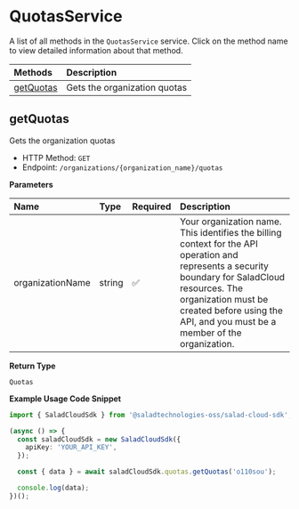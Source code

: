 # QuotasService

A list of all methods in the `QuotasService` service. Click on the method name to view detailed information about that method.

| Methods                 | Description                  |
| :---------------------- | :--------------------------- |
| [getQuotas](#getquotas) | Gets the organization quotas |

## getQuotas

Gets the organization quotas

- HTTP Method: `GET`
- Endpoint: `/organizations/{organization_name}/quotas`

**Parameters**

| Name             | Type   | Required | Description                                                                                                                                                                                                                                         |
| :--------------- | :----- | :------- | :-------------------------------------------------------------------------------------------------------------------------------------------------------------------------------------------------------------------------------------------------- |
| organizationName | string | ✅       | Your organization name. This identifies the billing context for the API operation and represents a security boundary for SaladCloud resources. The organization must be created before using the API, and you must be a member of the organization. |

**Return Type**

`Quotas`

**Example Usage Code Snippet**

```typescript
import { SaladCloudSdk } from '@saladtechnologies-oss/salad-cloud-sdk';

(async () => {
  const saladCloudSdk = new SaladCloudSdk({
    apiKey: 'YOUR_API_KEY',
  });

  const { data } = await saladCloudSdk.quotas.getQuotas('o110sou');

  console.log(data);
})();
```
